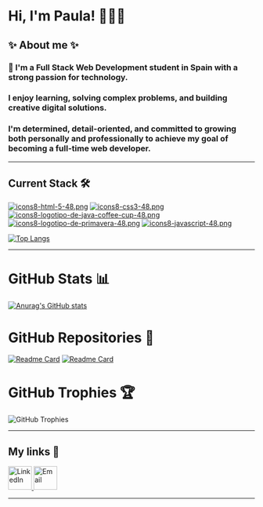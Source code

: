 # Hi, I'm Paula! 🙋🏻‍♀️

## ✨ About me ✨

### 👋 I'm a Full Stack Web Development student in Spain with  a strong passion for technology.
### I enjoy learning, solving complex problems, and building creative digital solutions.
### I'm determined, detail-oriented, and committed to growing both personally and professionally to achieve my goal of becoming a full-time web developer.

---

## Current Stack 🛠

[![icons8-html-5-48.png](https://i.postimg.cc/zX8BS6zj/icons8-html-5-48.png)](https://postimg.cc/3WfY3LD4)
[![icons8-css3-48.png](https://i.postimg.cc/2j4yWrDy/icons8-css3-48.png)](https://postimg.cc/vDZGFRDw)
[![icons8-logotipo-de-java-coffee-cup-48.png](https://i.postimg.cc/DwYwhzqj/icons8-logotipo-de-java-coffee-cup-48.png)](https://postimg.cc/QF13khY1)
[![icons8-logotipo-de-primavera-48.png](https://i.postimg.cc/x1d1BmbN/icons8-logotipo-de-primavera-48.png)](https://postimg.cc/ppgvFpCP)
[![icons8-javascript-48.png](https://i.postimg.cc/2Schtv2V/icons8-javascript-48.png)](https://postimg.cc/sMWMQBFr)


[//]: # (PIN  LENGUAJES PRINCIPALES)

[![Top Langs](https://github-readme-stats.vercel.app/api/top-langs/?username=PCalvoGarcia&&layout=pie)](https://github.com/anuraghazra/github-readme-stats)

---

# GitHub Stats 📊

[//]: # (ESTADISTICAS DE COMMITS MERG ETC)

[![Anurag's GitHub stats](https://github-readme-stats.vercel.app/api?username=PCalvoGarcia&show=prs_merged,prs_merged_percentage&show_icons=true&theme=neon)
](https://github.com/anuraghazra/github-readme-stats)

# GitHub Repositories 📂

[//]: # (    PIN UN REPOSITORIO)

[![Readme Card](https://github-readme-stats.vercel.app/api/pin/?username=FemcodersPaulaCalvo&repo=MFPSB)](https://github.com/FemcodersPaulaCalvo/MFPSB.git)
[![Readme Card](https://github-readme-stats.vercel.app/api/pin/?username=Team-3-Electronify&repo=Electronify)](https://github.com/Team-3-Electronify/Electronify.git)

# GitHub Trophies 🏆

[//]: # (    PIN TRFEOS)
![GitHub Trophies](https://github-profile-trophy.vercel.app/?username=PCalvoGarcia&theme=gruvbox)


---

## My links 🔗

<a href="https://www.linkedin.com/in/paulacalvogarcia2001">
  <img src="https://i.postimg.cc/3RLmssnH/linkedin-3.png" alt="LinkedIn" width="48" height="48">
</a>
<a href="mailto:paulacalvogarcia@gmail.com">
  <img src='https://i.postimg.cc/T1pgft45/mail.png' alt="Email" width="48" height="48">
</a>

---




<!--
[![Harlok's WakaTime stats](https://github-readme-stats.vercel.app/api/wakatime?username=PCalvoGarcia)](https://github.com/anuraghazra/github-readme-stats)
**PCalvoGarcia/PCalvoGarcia** is a ✨ _special_ ✨ repository because its `README.md` (this file) appears on your GitHub profile.
[![icons8-logotipo-de-primavera-48.png](https://github-readme-stats.vercel.app/api/top-langs/?username=PCalvoGarcia&layout=compact&theme=neon)
<a target="_blank" href="https://icons8.com/icon/Pd2x9GWu9ovX/java">Logotipo de Java Coffee Cup</a> icono de <a target="_blank" href="https://icons8.com">Icons8</a>
Here are some ideas to get you started:

- 🔭 I’m currently working on ...
- 🌱 I’m currently learning ...
- 👯 I’m looking to collaborate on ...
- 🤔 I’m looking for help with ...
- 💬 Ask me about ...
- 📫 How to reach me: ...
- 😄 Pronouns: ...
- ⚡ Fun fact: ...
-->
